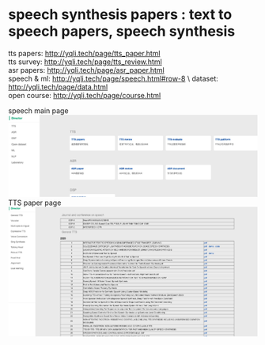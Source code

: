 # speech synthesis papers : text to speech papers, speech synthesis
tts papers: http://yqli.tech/page/tts_paper.html \
tts survey: http://yqli.tech/page/tts_review.html \
asr papers: http://yqli.tech/page/asr_paper.html \
speech & ml: http://yqli.tech/page/speech.html#row-8 \ 
dataset: http://yqli.tech/page/data.html \
open course: http://yqli.tech/page/course.html

speech main page \
![speech](main1.jpg) \
TTS paper page \
![ttspapers](main2.jpg)

